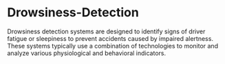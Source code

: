 # Drowsiness-Detection
Drowsiness detection systems are designed to identify signs of driver fatigue or sleepiness to prevent accidents caused by impaired alertness. These systems typically use a combination of technologies to monitor and analyze various physiological and behavioral indicators. 
